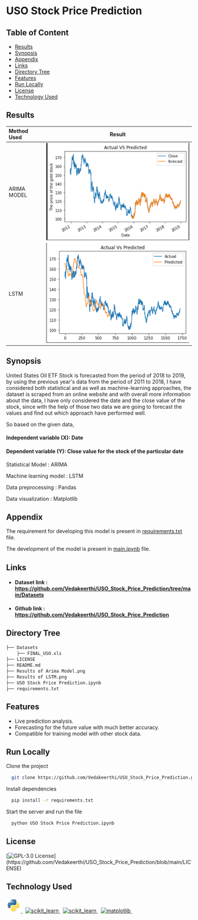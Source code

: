 # USO Stock Price Prediction

## Table of Content
  * [Results](#results)
  * [Synopsis](#synopsis)
  * [Appendix](#appendix)
  * [Links](#links)
  * [Directory Tree](#directory_tree)
  * [Features](#features)
  * [Run Locally](#run_locally)
  * [License](#license)
  * [Technology Used](#technology_used)

## Results

| Method Used      | Result                              | 
| :---             | :----:                              |   
| ARIMA MODEL      | ![Results of ARIMA](Results%20of%20Arima%20Model.png) | 
| LSTM             | ![Results of LSTM](Results%20of%20LSTM.png)           | 

## Synopsis

United States Oil ETF Stock is forecasted from the period of 2018 to 2019, by using the previous year's data from the period of 2011 to 2018, I have considered both statistical and as well as machine-learning approaches, the dataset is scraped from an online website and with overall more information about the data, I have only considered the date and the close value of the stock, since with the help of those two data we are going to forecast the values and find out which approach have performed well.

So based on the given data,
#### Independent variable (X): Date
#### Dependent variable (Y): Close value for the stock of the particular date

Statistical Model : ARIMA

Machine learning model : LSTM

Data preprocessing : Pandas

Data visualization : Matplotlib

## Appendix

The requirement for developing this model is present in [requirements.txt](https://github.com/Vedakeerthi/USO_Stock_Price_Prediction/blob/main/requirements.txt) file.

The development of the model is present in [main.ipynb](https://github.com/Vedakeerthi/USO_Stock_Price_Prediction/blob/main/USO%20Stock%20Price%20Prediction.ipynb) file.

## Links

 - #### Dataset link : https://github.com/Vedakeerthi/USO_Stock_Price_Prediction/tree/main/Datasets
 - #### Github link : https://github.com/Vedakeerthi/USO_Stock_Price_Prediction
 
## Directory Tree <a name='directory_tree'></a>

```
├── Datasets
    ├── FINAL_USO.xls
├── LICENSE
├── README.md
├── Results of Arima Model.png
├── Results of LSTM.png
├── USO Stock Price Prediction.ipynb
├── requirements.txt
```
 
## Features

- Live prediction analysis.
- Forecasting for the future value with much better accuracy.
- Compatible for training model with other stock data.

## Run Locally <a name='run_locally'></a>

Clone the project

```bash
  git clone https://github.com/Vedakeerthi/USO_Stock_Price_Prediction.git
```

Install dependencies

```bash
  pip install -r requirements.txt
```

Start the server and run the file

```bash
  python USO Stock Price Prediction.ipynb
```

## License

[![GPL-3.0 License](https://img.shields.io/apm/l/atomic-design-ui.svg?)](https://github.com/Vedakeerthi/USO_Stock_Price_Prediction/blob/main/LICENSE)

## Technology Used <a name='technology_used'></a>

<a href="https://www.python.org" target="_blank" rel="noreferrer"> <img src="https://raw.githubusercontent.com/devicons/devicon/master/icons/python/python-original.svg" alt="python" width="40" height="40"/> </a> &nbsp;
<a href="https://scikit-learn.org/" target="_blank" rel="noreferrer"> <img src="https://upload.wikimedia.org/wikipedia/commons/0/05/Scikit_learn_logo_small.svg" alt="scikit_learn" width="40" height="40"/> </a> &nbsp;
<a href="https://www.tensorflow.org/" target="_blank" rel="noreferrer"> <img src="https://www.vectorlogo.zone/logos/tensorflow/tensorflow-ar21.svg" alt="scikit_learn" width="70" height="40"/> </a> &nbsp;
<a href="https://matplotlib.org/" target="_blank" rel="noreferrer"> <img src="https://raw.githubusercontent.com/valohai/ml-logos/master/matplotlib.svg" alt="matplotlib" width="40" height="40"/> </a> &nbsp;

